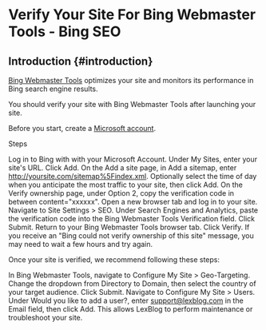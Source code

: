 # Verify Your Site For Bing Webmaster Tools - Bing SEO


## Introduction {#introduction}

[Bing Webmaster Tools](https://www.bing.com/toolbox/webmaster) optimizes your site and monitors its performance in Bing search engine results.

You should verify your site with Bing Webmaster Tools after launching your site.

Before you start, create a [Microsoft account](https://signup.live.com/).

Steps

Log in to Bing with with your Microsoft Account.
Under My Sites, enter your site's URL. Click Add.
On the Add a site page, in Add a sitemap, enter <http://yoursite.com/sitemap%5Findex.xml>. Optionally select the time of day when you anticipate the most traffic to your site, then click Add.
On the Verify ownership page, under Option 2, copy the verification code in between content="xxxxxx".
Open a new browser tab and log in to your site.
Navigate to Site Settings &gt; SEO.
Under Search Engines and Analytics, paste the verification code into the Bing Webmaster Tools Verification field. Click Submit.
Return to your Bing Webmaster Tools browser tab. Click Verify. If you receive an "Bing could not verify ownership of this site" message, you may need to wait a few hours and try again.

Once your site is verified, we recommend following these steps:

In Bing Webmaster Tools, navigate to Configure My Site &gt; Geo-Targeting. Change the dropdown from Directory to Domain, then select the country of your target audience. Click Submit.
Navigate to Configure My Site &gt; Users. Under Would you like to add a user?, enter support@lexblog.com in the Email field, then click Add. This allows LexBlog to perform maintenance or troubleshoot your site.

